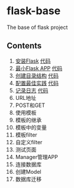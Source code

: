 # flask-base
The base of flask project

## Contents
1. [安装Flask](https://www.bilibili.com/video/BV1FE411j77r/) [代码](https://github.com/richard-ma/flask-base/tree/01%E5%AE%89%E8%A3%85Flask)
1. [最小Flask APP](https://www.bilibili.com/video/BV1T7411o7Gi/) [代码](https://github.com/richard-ma/flask-base/tree/02%E6%9C%80%E5%B0%8FFlask_APP)
1. [创建目录结构](https://www.bilibili.com/video/BV1tE411w725/) [代码](https://github.com/richard-ma/flask-base/tree/03%E5%88%9B%E5%BB%BA%E7%9B%AE%E5%BD%95%E7%BB%93%E6%9E%84)
1. [配置最佳实践]() [代码](https://github.com/richard-ma/flask-base/tree/04%E9%85%8D%E7%BD%AE%E6%9C%80%E4%BD%B3%E5%AE%9E%E8%B7%B5)
1. [记录日志]() [代码]()
1. URL地址
1. POST和GET
1. 使用模板
1. 模板的继承
1. 模板中的变量
1. 模板filter
1. 自定义filter
1. 测试页面
1. Manager管理APP
1. 连接数据库
1. 创建Model
1. 数据库迁移
